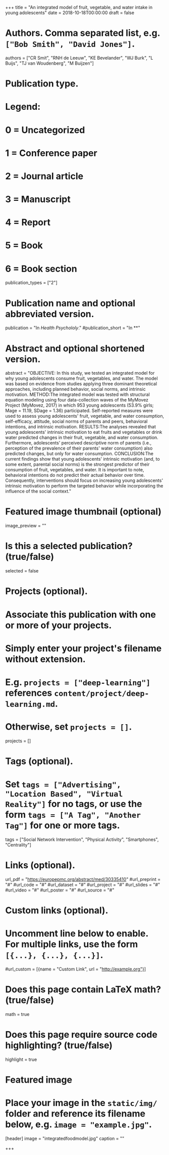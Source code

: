 +++
title = "An integrated model of fruit, vegetable, and water intake in young adolescents"
date = 2018-10-18T00:00:00
draft = false

# Authors. Comma separated list, e.g. `["Bob Smith", "David Jones"]`.
authors = ["CR Smit", "RNH de Leeuw", "KE Bevelander", "WJ Burk", "L Buijs", "TJ van Woudenberg", "M Buijzen"]

# Publication type.
# Legend:
# 0 = Uncategorized
# 1 = Conference paper
# 2 = Journal article
# 3 = Manuscript
# 4 = Report
# 5 = Book
# 6 = Book section
publication_types = ["2"]

# Publication name and optional abbreviated version.
publication = "In *Health Psychololy*."
#publication_short = "In **"

# Abstract and optional shortened version.
abstract = "OBJECTIVE: In this study, we tested an integrated model for why young adolescents consume fruit, vegetables, and water. The model was based on evidence from studies applying three dominant theoretical approaches, including planned behavior, social norms, and intrinsic motivation. METHOD:The integrated model was tested with structural equation modeling using four data-collection waves of the MyMovez Project (MyMovez, 2017) in which 953 young adolescents (53.9% girls; Mage = 11.19, SDage = 1.36) participated. Self-reported measures were used to assess young adolescents' fruit, vegetable, and water consumption, self-efficacy, attitude, social norms of parents and peers, behavioral intentions, and intrinsic motivation. RESULTS:The analyses revealed that young adolescents' intrinsic motivation to eat fruits and vegetables or drink water predicted changes in their fruit, vegetable, and water consumption. Furthermore, adolescents' perceived descriptive norm of parents (i.e., perception of the prevalence of their parents' water consumption) also predicted changes, but only for water consumption. CONCLUSION:The current findings show that young adolescents' intrinsic motivation (and, to some extent, parental social norms) is the strongest predictor of their consumption of fruit, vegetables, and water. It is important to note, behavioral intentions do not predict their actual behavior over time. Consequently, interventions should focus on increasing young adolescents' intrinsic motivation to perform the targeted behavior while incorporating the influence of the social context."

# Featured image thumbnail (optional)
image_preview = ""

# Is this a selected publication? (true/false)
selected = false

# Projects (optional).
#   Associate this publication with one or more of your projects.
#   Simply enter your project's filename without extension.
#   E.g. `projects = ["deep-learning"]` references `content/project/deep-learning.md`.
#   Otherwise, set `projects = []`.
projects = []

# Tags (optional).
#   Set `tags = ["Advertising", "Location Based", "Virtual Reality"]` for no tags, or use the form `tags = ["A Tag", "Another Tag"]` for one or more tags.
tags = ["Social Network Intervention", "Physical Activity", "Smartphones", "Centrality"]

# Links (optional).
url_pdf = "https://europepmc.org/abstract/med/30335410"
#url_preprint = "#"
#url_code = "#"
#url_dataset = "#"
#url_project = "#"
#url_slides = "#"
#url_video = "#"
#url_poster = "#"
#url_source = "#"

# Custom links (optional).
#   Uncomment line below to enable. For multiple links, use the form `[{...}, {...}, {...}]`.
#url_custom = [{name = "Custom Link", url = "http://example.org"}]

# Does this page contain LaTeX math? (true/false)
math = true

# Does this page require source code highlighting? (true/false)
highlight = true

# Featured image
# Place your image in the `static/img/` folder and reference its filename below, e.g. `image = "example.jpg"`.
[header]
image = "integratedfoodmodel.jpg"
caption = ""

+++

